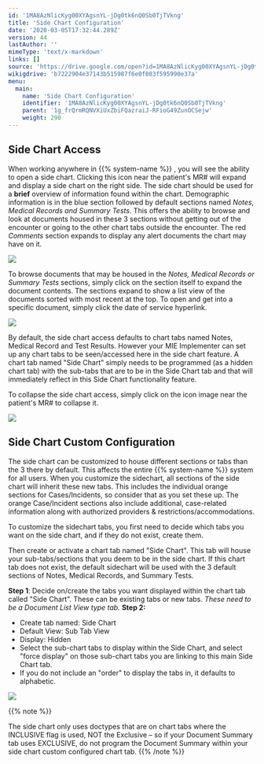 ```yaml
---
id: '1MA8AzNlicKyg00XYAgsnYL-jDg0tk6nQ0Sb0TjTVkng'
title: 'Side Chart Configuration'
date: '2020-03-05T17:32:44.289Z'
version: 44
lastAuthor: ''
mimeType: 'text/x-markdown'
links: []
source: 'https://drive.google.com/open?id=1MA8AzNlicKyg00XYAgsnYL-jDg0tk6nQ0Sb0TjTVkng'
wikigdrive: 'b7222904e37143b515987f6e0f083f595990e37a'
menu:
  main:
    name: 'Side Chart Configuration'
    identifier: '1MA8AzNlicKyg00XYAgsnYL-jDg0tk6nQ0Sb0TjTVkng'
    parent: '1g_frQrmRQNVXiUxZbiFQazraiJ-RFioG49ZunOCSejw'
    weight: 290
---
```

## Side Chart Access

When working anywhere in {{% system-name %}} , you will see the ability to open a side chart.
Clicking this icon near the patient's MR# will expand and display a side chart on the right side. The side chart should be used for a **brief** overview of information found within the chart. Demographic information is in the blue section followed by default sections named *Notes, Medical Records and Summary Tests*. This offers the ability to browse and look at documents housed in these 3 sections without getting out of the encounter or going to the other chart tabs outside the encounter. The red *Comments* section expands to display any alert documents the chart may have on it.

![](../side-chart-configuration.assets/1000020100000554000001B86BE4595FC95CDA8F.png)

To browse documents that may be housed in the *Notes, Medical Records or Summary Tests* sections, simply click on the section itself to expand the document contents. The sections expand to show a list view of the documents sorted with most recent at the top. To open and get into a specific document, simply click the date of service hyperlink.

![](../side-chart-configuration.assets/100002010000054500000264791D35E903A0860D.png)

By default, the side chart access defaults to chart tabs named Notes, Medical Record and Test Results. However your MIE Implementer can set up any chart tabs to be seen/accessed here in the side chart feature. A chart tab named "Side Chart" simply needs to be programmed (as a hidden chart tab) with the sub-tabs that are to be in the Side Chart tab and that will immediately reflect in this Side Chart functionality feature.

To collapse the side chart access, simply click on the icon image near the patient's MR# to collapse it.

![](../side-chart-configuration.assets/1000020100000554000000E8E672B202AB2FE0EF.png)


## Side Chart Custom Configuration

The side chart can be customized to house different sections or tabs than the 3 there by default. This affects the entire {{% system-name %}} system for all users. When you customize the sidechart, all sections of the side chart will inherit these new tabs. This includes the individual orange sections for Cases/Incidents, so consider that as you set these up. The orange Case/Incident sections also include additional, case-related information along with authorized providers & restrictions/accommodations.

To customize the sidechart tabs, you first need to decide which tabs you want on the side chart, and if they do not exist, create them.

Then create or activate a chart tab named "Side Chart". This tab will house your sub-tabs/sections that you deem to be in the side chart. If this chart tab does not exist, the default sidechart will be used with the 3 default sections of Notes, Medical Records, and Summary Tests.

**Step 1**: Decide on/create the tabs you want displayed within the chart tab called "Side Chart". These can be existing tabs or new tabs. *These need to be a Document List View type tab.*
**Step 2:**
* Create tab named: Side Chart
* Default View: Sub Tab View
* Display: Hidden
* Select the sub-chart tabs to display within the Side Chart, and select "force display" on those sub-chart tabs you are linking to this main Side Chart tab.
* If you do not include an "order" to display the tabs in, it defaults to alphabetic.

![](../side-chart-configuration.assets/1000020100000370000002149A3772E50C1C7CB4.png)

{{% note %}}

The side chart only uses doctypes that are on chart tabs where the INCLUSIVE flag is used, NOT the Exclusive – so if your Document Summary tab uses EXCLUSIVE, do not program the Document Summary within your side chart custom configured chart tab.
{{% /note %}}
